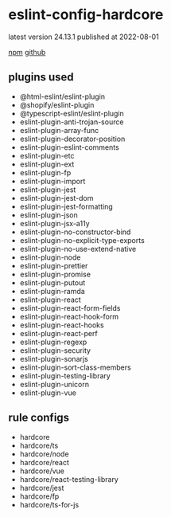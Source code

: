 # eslint-config-hardcore

latest version 24.13.1 published at 2022-08-01

[npm](https://www.npmjs.com/package/eslint-config-hardcore)
[github](https://github.com/EvgenyOrekhov/eslint-config-hardcore)

## plugins used

- @html-eslint/eslint-plugin
- @shopify/eslint-plugin
- @typescript-eslint/eslint-plugin
- eslint-plugin-anti-trojan-source
- eslint-plugin-array-func
- eslint-plugin-decorator-position
- eslint-plugin-eslint-comments
- eslint-plugin-etc
- eslint-plugin-ext
- eslint-plugin-fp
- eslint-plugin-import
- eslint-plugin-jest
- eslint-plugin-jest-dom
- eslint-plugin-jest-formatting
- eslint-plugin-json
- eslint-plugin-jsx-a11y
- eslint-plugin-no-constructor-bind
- eslint-plugin-no-explicit-type-exports
- eslint-plugin-no-use-extend-native
- eslint-plugin-node
- eslint-plugin-prettier
- eslint-plugin-promise
- eslint-plugin-putout
- eslint-plugin-ramda
- eslint-plugin-react
- eslint-plugin-react-form-fields
- eslint-plugin-react-hook-form
- eslint-plugin-react-hooks
- eslint-plugin-react-perf
- eslint-plugin-regexp
- eslint-plugin-security
- eslint-plugin-sonarjs
- eslint-plugin-sort-class-members
- eslint-plugin-testing-library
- eslint-plugin-unicorn
- eslint-plugin-vue

## rule configs

- hardcore
- hardcore/ts
- hardcore/node
- hardcore/react
- hardcore/vue
- hardcore/react-testing-library
- hardcore/jest
- hardcore/fp
- hardcore/ts-for-js
